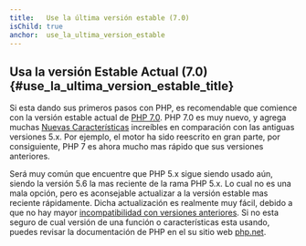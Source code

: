 ```yaml
---
title:   Use la última versión estable (7.0)
isChild: true
anchor:  use_la_ultima_version_estable
---
```


## Usa la versión Estable Actual (7.0) {#use_la_ultima_version_estable_title}

Si esta dando sus primeros pasos con PHP, es recomendable que comience con la versión estable actual de [PHP 7.0][php-release]. PHP 7.0 es muy nuevo, y agrega muchas [Nuevas Características](#aspectos_destacados_del_lenguaje) increíbles en comparación con las antiguas versiones 5.x. Por ejemplo, el motor ha sido reescrito en gran parte, por consiguiente, PHP 7 es ahora mucho mas rápido que sus versiones anteriores.

Será muy común que encuentre que PHP 5.x sigue siendo usado aún, siendo la versión 5.6 la mas reciente de la rama PHP 5.x. Lo cual no es una mala opción, pero es aconsejable actualizar a la versión estable mas reciente rápidamente. Dicha actualización es realmente muy fácil, debido a que no hay mayor [incompatibilidad con versiones anteriores][php70-bc]. Si no esta seguro de cual versión de una función o características esta usando, puedes revisar la documentación de PHP en el su sitio web [php.net][php-docs].

[php-release]: http://php.net/downloads.php
[php-docs]: http://php.net/es/manual
[php70-bc]: http://php.net/es/manual/migration70.incompatible.php
